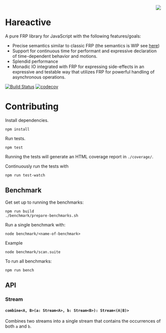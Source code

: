 <img align="right" src="https://avatars0.githubusercontent.com/u/21360882?v=3&s=200">

# Hareactive

A pure FRP library for JavaScript with the following features/goals:

* Precise semantics similar to classic FRP (the semantics is WIP
  see [here](./semantics.md))
* Support for continuous time for performant and expressive
  declaration of time-dependent behavior and motions.
* Splendid performance
* Monadic IO integrated with FRP for expressing side-effects in an
  expressive and testable way that utilizes FRP for powerful handling
  of asynchronous operations.

[![Build Status](https://travis-ci.org/Funkia/hareactive.svg?branch=master)](https://travis-ci.org/Funkia/hareactive)
[![codecov](https://codecov.io/gh/Funkia/hareactive/branch/master/graph/badge.svg)](https://codecov.io/gh/Funkia/hareactive)

# Contributing

Install dependencies.
```
npm install
```

Run tests.
```
npm test
```
Running the tests will generate an HTML coverage report in `./coverage/`.

Continuously run the tests with
```
npm run test-watch
```

## Benchmark

Get set up to running the benchmarks:

```
npm run build
./benchmark/prepare-benchmarks.sh
```

Run a single benchmark with:
```
node benchmark/<name-of-benchmark>
```

Example
```
node benchmark/scan.suite
```

To run all benchmarks:
```
npm run bench
```

## API

### Stream

#### `combine<A, B>(a: Stream<A>, b: Stream<B>): Stream<(A|B)>`

Combines two streams into a single stream that contains the occurrences
of both `a` and `b`.
